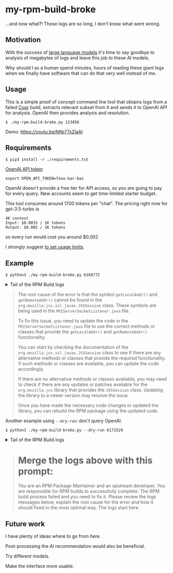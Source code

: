 # my-rpm-build-broke

...and now what?! Those logs are so long, I don't know what went wrong.


## Motivation

With the success of [large language
models](https://en.wikipedia.org/wiki/Large_language_model) it's time to say
goodbye to analysis of megabytes of logs and leave this job to these AI models.

Why should I as a human spend minutes, hours of reading these giant logs when
we finally have software that can do that very well instead of me.


## Usage

This is a simple proof of concept command line tool that obtains logs from a
failed [Copr](https://copr.fedorainfracloud.org) build, extracts relevant
subset from it and sends it to OpenAI API for analysis. OpenAI then provides
analysis and resolution.

```
$ ./my-rpm-build-broke.py 123456
```

Demo: https://youtu.be/Mtb77sZlaAI


## Requirements

```
$ pip3 install -r ./requirements.txt
```

[OpenAI API token](https://platform.openai.com/account/api-keys)
```
export OPEN_API_TOKEN=fooo-bar-baz
```

OpenAI doesn't provide a free tier for API access, so you are going to pay for every query. New accounts seem to get time-limited starter budget.

This tool consumes around 1700 tokens per "chat". The pricing right now for gpt-3.5-turbo is
```
4K context
Input: $0.0015 / 1K tokens
Output: $0.002 / 1K tokens
```
so every run would cost you around $0.002

I strongly suggest [to set usage limits](https://platform.openai.com/account/billing/limits).

## Example

```
$ python3 ./my-rpm-build-broke.py 6168772
```

<details>

<summary>Tail of the RPM Build logs</summary>

```
JSSSession
[ERROR] /builddir/build/BUILD/pki-11.5.0/base/server/src/main/java/org/dogtagpki/server/PKIServerSocketListener.java:[233,39] cannot find symbol
[ERROR]   symbol:   method getLocalAddr()
[ERROR]   location: variable session of type org.mozilla.jss.ssl.javax.JSSSession
[ERROR] /builddir/build/BUILD/pki-11.5.0/base/server/src/main/java/org/dogtagpki/server/PKIServerSocketListener.java:[234,51] cannot find symbol
[ERROR]   symbol:   method getLocalAddr()
[ERROR]   location: variable session of type org.mozilla.jss.ssl.javax.JSSSession
[ERROR] /builddir/build/BUILD/pki-11.5.0/base/server/src/main/java/org/dogtagpki/server/PKIServerSocketListener.java:[310,31] cannot find symbol
[ERROR]   symbol:   method getRemoteAddr()
[ERROR]   location: variable session of type org.mozilla.jss.ssl.javax.JSSSession
[ERROR] /builddir/build/BUILD/pki-11.5.0/base/server/src/main/java/org/dogtagpki/server/PKIServerSocketListener.java:[311,43] cannot find symbol
[ERROR]   symbol:   method getRemoteAddr()
[ERROR]   location: variable session of type org.mozilla.jss.ssl.javax.JSSSession
[ERROR] /builddir/build/BUILD/pki-11.5.0/base/server/src/main/java/org/dogtagpki/server/PKIServerSocketListener.java:[313,31] cannot find symbol
[ERROR]   symbol:   method getLocalAddr()
[ERROR]   location: variable session of type org.mozilla.jss.ssl.javax.JSSSession
[ERROR] /builddir/build/BUILD/pki-11.5.0/base/server/src/main/java/org/dogtagpki/server/PKIServerSocketListener.java:[314,43] cannot find symbol
[ERROR]   symbol:   method getLocalAddr()
[ERROR]   location: variable session of type org.mozilla.jss.ssl.javax.JSSSession
[ERROR] -> [Help 1]
[ERROR]
[ERROR] To see the full stack trace of the errors, re-run Maven with the -e switch.
[ERROR] Re-run Maven using the -X switch to enable full debug logging.
[ERROR]
[ERROR] For more information about the errors and possible solutions, please read the following articles:
[ERROR] [Help 1] http://cwiki.apache.org/confluence/display/MAVEN/MojoFailureException
[ERROR]
[ERROR] After correcting the problems, you can resume the build with the command
[ERROR]   mvn <args> -rf :pki-server
error: Bad exit status from /var/tmp/rpm-tmp.OzToqy (%build)


RPM build errors:
    Bad exit status from /var/tmp/rpm-tmp.OzToqy (%build)
Finish: rpmbuild pki-11.5.0-0.20230713092329451267.pr4487.309.g1028dadce.el9.src.rpm
Finish: build phase for pki-11.5.0-0.20230713092329451267.pr4487.309.g1028dadce.el9.src.rpm
INFO: chroot_scan: 3 files copied to /var/lib/copr-rpmbuild/results/chroot_scan
INFO: /var/lib/mock/rhel-9-x86_64-1689240256.573275/root/var/log/dnf.rpm.log
/var/lib/mock/rhel-9-x86_64-1689240256.573275/root/var/log/dnf.librepo.log
/var/lib/mock/rhel-9-x86_64-1689240256.573275/root/var/log/dnf.log
ERROR: Exception(/var/lib/copr-rpmbuild/results/pki-11.5.0-0.20230713092329451267.pr4487.309.g1028dadce.el9.src.rpm) Config(rhel-9-x86_64) 1 minutes 5 seconds
INFO: Results and/or logs in: /var/lib/copr-rpmbuild/results
INFO: Cleaning up build root ('cleanup_on_failure=True')
Start: clean chroot
INFO: unmounting tmpfs.
Finish: clean chroot
ERROR: Command failed:
 # /usr/bin/systemd-nspawn -q -M c951b4aec5d741dc9873ed21b2ae33ec -D /var/lib/mock/rhel-9-x86_64-1689240256.573275/root -a -u mockbuild --capability=cap_ipc_lock --rlimit=RLIMIT_NOFILE=10240 --capability=cap_ipc_lock --bind=/tmp/mock-resolv.vtwabed_:/etc/resolv.conf --bind=/dev/btrfs-control --bind=/dev/mapper/control --bind=/dev/loop-control --bind=/dev/loop0 --bind=/dev/loop1 --bind=/dev/loop2 --bind=/dev/loop3 --bind=/dev/loop4 --bind=/dev/loop5 --bind=/dev/loop6 --bind=/dev/loop7 --bind=/dev/loop8 --bind=/dev/loop9 --bind=/dev/loop10 --bind=/dev/loop11 --console=pipe --setenv=TERM=vt100 --setenv=SHELL=/bin/bash --setenv=HOME=/builddir --setenv=HOSTNAME=mock --setenv=PATH=/usr/bin:/bin:/usr/sbin:/sbin --setenv=PROMPT_COMMAND=printf "\033]0;<mock-chroot>\007" --setenv=PS1=<mock-chroot> \s-\v\$  --setenv=LANG=C.UTF-8 --resolv-conf=off bash --login -c /usr/bin/rpmbuild -bb  --target x86_64 --nodeps /builddir/build/SPECS/pki.spec

Copr build error: Build failed
```

</details>

> The root cause of the error is that the symbol `getLocalAddr()` and `getRemoteAddr()` cannot be found in the `org.mozilla.jss.ssl.javax.JSSSession` class. These symbols are being used in the `PKIServerSocketListener.java` file.
> 
> To fix this issue, you need to update the code in the `PKIServerSocketListener.java` file to use the correct methods or classes that provide the `getLocalAddr()` and `getRemoteAddr()` functionality.
> 
> You can start by checking the documentation of the `org.mozilla.jss.ssl.javax.JSSSession` class to see if there are any alternative methods or classes that provide the required functionality. If such methods or classes are available, you can update the code accordingly.
> 
> If there are no alternative methods or classes available, you may need to check if there are any updates or patches available for the `org.mozilla.jss` library that provides the `JSSSession` class. Updating the library to a newer version may resolve the issue.
> 
> Once you have made the necessary code changes or updated the library, you can rebuild the RPM package using the updated code.

Another example using `--dry-run`: don't query OpenAI.

```
$ python3 ./my-rpm-build-broke.py --dry-run 6171529
```
<details><summary>Tail of the RPM Build logs</summary>

These are the logs to send that we send to the AI model
```
y, so yum won't use it by default. Yum
        will then just ignore the repository until you permanently enable it
        again or use --enablerepo for temporary usage:

            yum-config-manager --disable <repoid>
        or
            subscription-manager repos --disable=<repoid>

     5. Configure the failing repository to be skipped, if it is unavailable.
        Note that yum will try to contact the repo. when it runs most commands,
        so will have to try and fail each time (and thus. yum will be be much
        slower). If it is a very temporary problem though, this is often a nice
        compromise:

            yum-config-manager --save --setopt=<repoid>.skip_if_unavailable=true

Cannot find a valid baseurl for repo: epel/x86_64
ERROR: Exception(/var/lib/copr-rpmbuild/workspace/workdir-gxkhtq85/scap-security-guide/scap-security-guide.spec) Config(centos+epel-7-x86_64) 1 minutes 21 seconds
ERROR: Command failed:
 # /usr/bin/systemd-nspawn -q -M 9ea38cd6147346a5afe0f7c5c78cd8b2 -D /var/lib/mock/centos+epel-7-x86_64-bootstrap-1689300721.844006/root -a --capability=cap_ipc_lock --rlimit=RLIMIT_NOFILE=10240 --capability=cap_ipc_lock --bind=/tmp/mock-resolv.ndy857xi:/etc/resolv.conf --console=pipe --setenv=TERM=vt100 --setenv=SHELL=/bin/bash --setenv=HOME=/var/lib/mock/centos+epel-7-x86_64-1689300721.844006/root/installation-homedir --setenv=HOSTNAME=mock --setenv=PATH=/usr/bin:/bin:/usr/sbin:/sbin --setenv=PROMPT_COMMAND=printf "\033]0;<mock-chroot>\007" --setenv=PS1=<mock-chroot> \s-\v\$  --setenv=LANG=C.UTF-8 --setenv=LC_MESSAGES=C.UTF-8 --setenv=SYSTEMD_NSPAWN_TMPFS_TMP=0 --setenv=SYSTEMD_SECCOMP=0 --resolv-conf=off /usr/bin/yum --installroot /var/lib/mock/centos+epel-7-x86_64-1689300721.844006/root/ --releasever 7 install @buildsys-build --setopt=tsflags=nocontexts --setopt=tsflags=nocontexts --setopt=tsflags=nocontexts
Failed to set locale, defaulting to C
copr_base                                                | 1.5 kB     00:00
base                                                     | 3.6 kB     00:00
centos-sclo-rh                                           | 3.0 kB     00:00
centos-sclo-sclo                                         | 3.0 kB     00:00
Could not retrieve mirrorlist http://mirrors.fedoraproject.org/mirrorlist?repo=epel-7&arch=x86_64 error was
14: HTTP Error 503 - Service Unavailable


 One of the configured repositories failed (Unknown),
 and yum doesn't have enough cached data to continue. At this point the only
 safe thing yum can do is fail. There are a few ways to work "fix" this:

     1. Contact the upstream for the repository and get them to fix the problem.

     2. Reconfigure the baseurl/etc. for the repository, to point to a working
        upstream. This is most often useful if you are using a newer
        distribution release than is supported by the repository (and the
        packages for the previous distribution release still work).

     3. Run the command with the repository temporarily disabled
            yum --disablerepo=<repoid> ...

     4. Disable the repository permanently, so yum won't use it by default. Yum
        will then just ignore the repository until you permanently enable it
        again or use --enablerepo for temporary usage:

            yum-config-manager --disable <repoid>
        or
            subscription-manager repos --disable=<repoid>

     5. Configure the failing repository to be skipped, if it is unavailable.
        Note that yum will try to contact the repo. when it runs most commands,
        so will have to try and fail each time (and thus. yum will be be much
        slower). If it is a very temporary problem though, this is often a nice
        compromise:

            yum-config-manager --save --setopt=<repoid>.skip_if_unavailable=true

Cannot find a valid baseurl for repo: epel/x86_64

Copr build error: Mock build failed

```
</details>

> # Merge the logs above with this prompt:
> You are an RPM Package Maintainer and an upstream developer. You are responsible for RPM builds to successfully complete. The RPM build process failed and you need to fix it. Please review the logs messages below, explain the root cause for the error and how it should fixed in the most optimal way. The logs start here.


## Future work

I have plenty of ideas where to go from here.

Post-processing the AI recommendation would also be beneficial.

Try different models.

Make the interface more usable.
